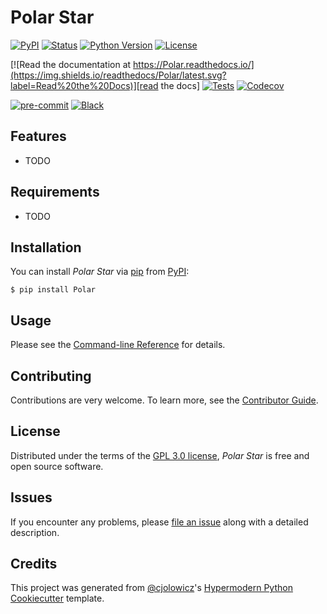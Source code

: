 # Polar Star

[![PyPI](https://img.shields.io/pypi/v/Polar.svg)][pypi_]
[![Status](https://img.shields.io/pypi/status/Polar.svg)][status]
[![Python Version](https://img.shields.io/pypi/pyversions/Polar)][python version]
[![License](https://img.shields.io/pypi/l/Polar)][license]

[![Read the documentation at https://Polar.readthedocs.io/](https://img.shields.io/readthedocs/Polar/latest.svg?label=Read%20the%20Docs)][read the docs]
[![Tests](https://github.com/juliogallinaro/Polar/workflows/Tests/badge.svg)][tests]
[![Codecov](https://codecov.io/gh/juliogallinaro/Polar/branch/main/graph/badge.svg)][codecov]

[![pre-commit](https://img.shields.io/badge/pre--commit-enabled-brightgreen?logo=pre-commit&logoColor=white)][pre-commit]
[![Black](https://img.shields.io/badge/code%20style-black-000000.svg)][black]

[pypi_]: https://pypi.org/project/Polar/
[status]: https://pypi.org/project/Polar/
[python version]: https://pypi.org/project/Polar
[read the docs]: https://Polar.readthedocs.io/
[tests]: https://github.com/juliogallinaro/Polar/actions?workflow=Tests
[codecov]: https://app.codecov.io/gh/juliogallinaro/Polar
[pre-commit]: https://github.com/pre-commit/pre-commit
[black]: https://github.com/psf/black

## Features

- TODO

## Requirements

- TODO

## Installation

You can install _Polar Star_ via [pip] from [PyPI]:

```console
$ pip install Polar
```

## Usage

Please see the [Command-line Reference] for details.

## Contributing

Contributions are very welcome.
To learn more, see the [Contributor Guide].

## License

Distributed under the terms of the [GPL 3.0 license][license],
_Polar Star_ is free and open source software.

## Issues

If you encounter any problems,
please [file an issue] along with a detailed description.

## Credits

This project was generated from [@cjolowicz]'s [Hypermodern Python Cookiecutter] template.

[@cjolowicz]: https://github.com/cjolowicz
[pypi]: https://pypi.org/
[hypermodern python cookiecutter]: https://github.com/cjolowicz/cookiecutter-hypermodern-python
[file an issue]: https://github.com/juliogallinaro/Polar/issues
[pip]: https://pip.pypa.io/

<!-- github-only -->

[license]: https://github.com/juliogallinaro/Polar/blob/main/LICENSE
[contributor guide]: https://github.com/juliogallinaro/Polar/blob/main/CONTRIBUTING.md
[command-line reference]: https://Polar.readthedocs.io/en/latest/usage.html
